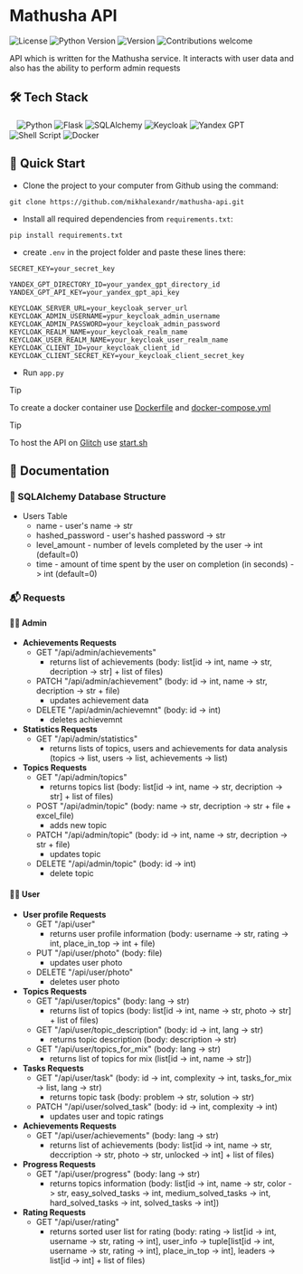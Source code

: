 # Mathusha API

![License](https://img.shields.io/github/license/dmhd6219/sdamgia-solver)
![Python Version](https://img.shields.io/badge/python-3.6%2B-blue)
![Version](https://img.shields.io/badge/version-1.0-green)
![Contributions welcome](https://img.shields.io/badge/contributions-welcome-brightgreen.svg)

API which is written for the Mathusha service. It interacts with user data and also has the ability to perform admin requests

## 🛠️ Tech Stack
ㅤ![Python](https://img.shields.io/badge/python-3670A0?style=for-the-badge&logo=python&logoColor=ffdd54)
![Flask](https://img.shields.io/badge/flask-%23000.svg?style=for-the-badge&logo=flask&logoColor=white)
![SQLAlchemy](https://img.shields.io/badge/sqlalchemy-4479A1.svg?style=for-the-badge&logo=mysql&logoColor=white)
![Keycloak](https://img.shields.io/badge/keycloak-5277C3.svg?style=for-the-badge)
![Yandex GPT](https://img.shields.io/badge/yandex_gpt-FF0000?style=for-the-badge)
![Shell Script](https://img.shields.io/badge/shell_script-%23121011.svg?style=for-the-badge&logo=gnu-bash&logoColor=white)
![Docker](https://img.shields.io/badge/docker-%230db7ed.svg?style=for-the-badge&logo=docker&logoColor=white)

## 🎯 Quick Start
* Clone the project to your computer from Github using the command:
```
git clone https://github.com/mikhalexandr/mathusha-api.git
```

* Install all required dependencies from `requirements.txt`:
```
pip install requirements.txt
```

* create `.env` in the project folder and paste these lines there:
```env
SECRET_KEY=your_secret_key

YANDEX_GPT_DIRECTORY_ID=your_yandex_gpt_directory_id
YANDEX_GPT_API_KEY=your_yandex_gpt_api_key

KEYCLOAK_SERVER_URL=your_keycloak_server_url
KEYCLOAK_ADMIN_USERNAME=ypur_keycloak_admin_username
KEYCLOAK_ADMIN_PASSWORD=your_keycloak_admin_password
KEYCLOAK_REALM_NAME=your_keycloak_realm_name
KEYCLOAK_USER_REALM_NAME=your_keycloak_user_realm_name
KEYCLOAK_CLIENT_ID=your_keycloak_client_id
KEYCLOAK_CLIENT_SECRET_KEY=your_keycloak_client_secret_key
```

* Run `app.py`

> [!TIP]
> To create a docker container use [Dockerfile](https://github.com/mikhalexandr/mathusha-api/blob/main/Dockerfile) and [docker-compose.yml](https://github.com/mikhalexandr/mathusha-api/blob/main/docker-compose.yml)

> [!TIP]
> To host the API on [Glitch](https://glitch.com/) use [start.sh](https://github.com/mikhalexandr/mathusha-api/blob/main/start.sh)
 
## 📝 Documentation
### 🧩 SQLAlchemy Database Structure
* Users Table
  - name - user's name -> str
  - hashed_password - user's hashed password -> str
  - level_amount - number of levels completed by the user -> int (default=0)
  - time - amount of time spent by the user on completion (in seconds) -> int (default=0)
 
### 📬 Requests
#### 👨‍💼 Admin
* **Achievements Requests**
  - GET "/api/admin/achievements" 
    + returns list of achievements (body: list[id -> int, name -> str, decription -> str] + list of files)
  - PATCH "/api/admin/achievement" (body: id -> int, name -> str, decription -> str + file)
    + updates achievement data
  - DELETE "/api/admin/achievemnt" (body: id -> int)
    + deletes achievemnt
* **Statistics Requests**
  - GET "/api/admin/statistics"
    + returns lists of topics, users and achievements for data analysis (topics -> list, users -> list, achievements -> list)
* **Topics Requests**
  - GET "/api/admin/topics"
    + returns topics list (body: list[id -> int, name -> str, decription -> str] + list of files)
  - POST "/api/admin/topic" (body: name -> str, decription -> str + file + excel_file)
    + adds new topic
  - PATCH "/api/admin/topic" (body: id -> int, name -> str, decription -> str + file)
    + updates topic
  - DELETE "/api/admin/topic" (body: id -> int)
    + delete topic
#### 🙍‍♂️ User
* **User profile Requests**
  - GET "/api/user"
    + returns user profile information (body: username -> str, rating -> int, place_in_top -> int + file)
  - PUT "/api/user/photo" (body: file)
    + updates user photo
  - DELETE "/api/user/photo"
    + deletes user photo
* **Topics Requests**
  - GET "/api/user/topics" (body: lang -> str)
    + returns list of topics (body: list[id -> int, name -> str, photo -> str] + list of files)
  - GET "/api/user/topic_description" (body: id -> int, lang -> str)
    + returns topic description (body: description -> str)
  - GET "/api/user/topics_for_mix" (body: lang -> str)
    + returns list of topics for mix (list[id -> int, name -> str])
* **Tasks Requests**
  - GET "/api/user/task" (body: id -> int, complexity -> int, tasks_for_mix -> list, lang -> str)
    + returns topic task (body: problem -> str, solution -> str)
  - PATCH "/api/user/solved_task" (body: id -> int, complexity -> int)
    + updates user and topic ratings
* **Achievements Requests**
  - GET "/api/user/achievements" (body: lang -> str)
    + returns list of achievements (body: list[id -> int, name -> str, deccription -> str, photo -> str, unlocked -> int] + list of files)
* **Progress Requests**
  - GET "/api/user/progress" (body: lang -> str)
    + returns topics information (body: list[id -> int, name -> str, color -> str, easy_solved_tasks -> int, medium_solved_tasks -> int, hard_solved_tasks -> int, solved_tasks -> int])
* **Rating Requests**
  - GET "/api/user/rating"
    + returns sorted user list for rating (body: rating -> list[id -> int, username -> str, rating -> int], user_info -> tuple[list[id -> int, username -> str, rating -> int], place_in_top -> int], leaders -> list[id -> int] + list of files)
